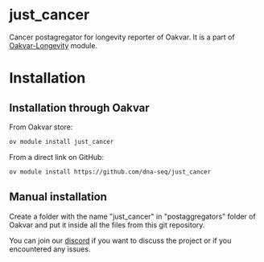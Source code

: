 # just_cancer
Cancer postagregator for longevity reporter of Oakvar. It is a part of [Oakvar-Longevity](https://github.com/dna-seq/oakvar-longevity) module.

# Installation
## Installation through Oakvar

From Oakvar store:
```bash
ov module install just_cancer
```
From a direct link on GitHub:
```bash
ov module install https://github.com/dna-seq/just_cancer
```

## Manual installation

Create a folder with the name "just_cancer" in "postaggregators" folder of Oakvar and put it inside all the files from this git repository.

You can join our [discord](https://discord.gg/5WU6aSANXy) if you want to discuss the project or if you encountered any issues.
